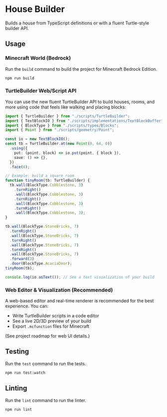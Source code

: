 # House Builder

Builds a house from TypeScript definitions or with a fluent Turtle-style builder API.

## Usage

### Minecraft World (Bedrock)

Run the `build` command to build the project for Minecraft Bedrock Edition.

```bash
npm run build
```

### TurtleBuilder Web/Script API

You can use the new fluent TurtleBuilder API to build houses, rooms, and more using code that feels like walking and placing blocks:

```ts
import { TurtleBuilder } from "./scripts/TurtleBuilder";
import { TextBlockIO } from "./scripts/implementations/TextBlockBuffer";
import { BlockType } from "./scripts/types/Blocks";
import { Point } from "./scripts/geometry/Point";

const io = new TextBlockIO();
const tb = TurtleBuilder.at(new Point(0, 64, 0))
  .using({
    put: (point, block) => io.put(point, { block }),
    save: () => {},
  })
  .face(0);

// Example: build a square room
function tinyRoom(tb: TurtleBuilder) {
  tb.wall(BlockType.Cobblestone, 3)
    .turnRight()
    .wall(BlockType.Cobblestone, 3)
    .turnRight()
    .wall(BlockType.Cobblestone, 3)
    .turnRight()
    .wall(BlockType.Cobblestone, 3);
}

tb.wall(BlockType.StoneBricks, 7)
  .turnRight()
  .wall(BlockType.StoneBricks, 7)
  .turnRight()
  .wall(BlockType.StoneBricks, 7)
  .turnRight()
  .wall(BlockType.StoneBricks, 7)
  .forward(3)
  .door(BlockType.AcaciaDoor);
tinyRoom(tb);

console.log(io.asText()); // See a text visualization of your build
```

### Web Editor & Visualization (Recommended)

A web-based editor and real-time renderer is recommended for the best experience. You can:

- Write TurtleBuilder scripts in a code editor
- See a live 2D/3D preview of your build
- Export `.mcfunction` files for Minecraft

(See project roadmap for web UI details.)

## Testing

Run the `test` command to run the tests.

```bash
npm run test:watch
```

## Linting

Run the `lint` command to run the linter.

```bash
npm run lint
```
